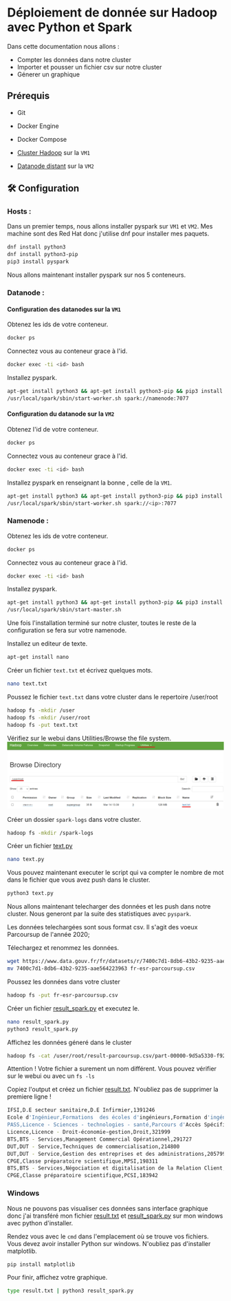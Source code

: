 
# Déploiement de donnée sur Hadoop avec Python et Spark

Dans cette documentation nous allons : 
- Compter les données dans notre cluster
- Importer et pousser un fichier csv sur notre cluster 
- Génerer un graphique



## Prérequis

- Git

- Docker Engine

- Docker Compose

- [Cluster Hadoop](https://github.com/baha1218/HadoopCluster) sur la `VM1`

- [Datanode distant](https://github.com/baha1218/HadoopDatanode) sur la `VM2`

## 🛠 Configuration

### Hosts : 

Dans un premier temps, nous allons installer pyspark sur `VM1` et `VM2`. Mes machine sont des Red Hat donc j'utilise dnf pour installer mes paquets.

```bash
dnf install python3
dnf install python3-pip
pip3 install pyspark
```

Nous allons maintenant installer pyspark sur nos 5 conteneurs. 



### Datanode : 

#### Configuration des datanodes sur la `VM1`

Obtenez les ids de votre conteneur.

```bash
docker ps
```

Connectez vous au conteneur grace à l'id.

```bash
docker exec -ti <id> bash
```

Installez pyspark.
```bash
apt-get install python3 && apt-get install python3-pip && pip3 install pyspark
/usr/local/spark/sbin/start-worker.sh spark://namenode:7077
```
#### Configuration du datanode sur la `VM2`

Obtenez l'id de votre conteneur.

```bash
docker ps
```

Connectez vous au conteneur grace à l'id.

```bash
docker exec -ti <id> bash
```

Installez pyspark en renseignant la bonne <ip>, celle de la `VM1`.
```bash
apt-get install python3 && apt-get install python3-pip && pip3 install pyspark
/usr/local/spark/sbin/start-worker.sh spark://<ip>:7077
```

### Namenode : 

Obtenez les ids de votre conteneur.

```bash
docker ps
```

Connectez vous au conteneur grace à l'id.

```bash
docker exec -ti <id> bash
```

Installez pyspark.
```bash
apt-get install python3 && apt-get install python3-pip && pip3 install pyspark
/usr/local/spark/sbin/start-master.sh
```
Une fois l'installation terminé sur notre cluster, toutes le reste de la configuration se fera sur votre namenode.

Installez un editeur de texte.

```bash
apt-get install nano
```
Créer un fichier `text.txt` et écrivez quelques mots.
```bash
nano text.txt
```
Poussez le fichier `text.txt` dans votre cluster dans le repertoire /user/root
```bash
hadoop fs -mkdir /user
hadoop fs -mkdir /user/root
hadoop fs -put text.txt
```
Vérifiez sur le webui dans Utilities/Browse the file system.
![webuihadoop](.gitignore/hadoop.png)

Créer un dossier `spark-logs` dans votre cluster.
```bash
hadoop fs -mkdir /spark-logs
```

Créer un fichier [text.py](https://github.com/baha1218/HadoopPython/blob/main/file/text.py)
```bash
nano text.py
```

Vous pouvez maintenant executer le script qui va compter le nombre de mot dans le fichier que vous avez push dans le cluster.
```bash
python3 text.py
```

Nous allons maintenant telecharger des données et les push dans notre cluster. Nous generont par la suite des statistiques avec `pyspark`.

Les données telechargées sont sous format csv. Il s'agit des voeux Parcoursup de l'année 2020;

Télechargez et renommez les données.

```bash
wget https://www.data.gouv.fr/fr/datasets/r/7400c7d1-8db6-43b2-9235-aae564223963 
mv 7400c7d1-8db6-43b2-9235-aae564223963 fr-esr-parcoursup.csv
```

Poussez les données dans votre cluster
```bash
hadoop fs -put fr-esr-parcoursup.csv
```
Créer un fichier [result_spark.py](https://github.com/baha1218/HadoopPython/blob/main/file/result_spark.py) et executez le.
```bash
nano result_spark.py
python3 result_spark.py
```

Affichez les données géneré dans le cluster
```bash
hadoop fs -cat /user/root/result-parcoursup.csv/part-00000-9d5a5330-f923-4806-a095-dd8740e8a120-c000.csv
```
Attention ! Votre fichier a surement un nom différent. Vous pouvez vérifier sur le webui ou avec un `fs -ls`

Copiez l'output et créez un fichier [result.txt](https://github.com/baha1218/HadoopPython/blob/main/file/result.txt). N'oubliez pas de supprimer la premiere ligne !
```bash
IFSI,D.E secteur sanitaire,D.E Infirmier,1391246
Ecole d'Ingénieur,Formations  des écoles d'ingénieurs,Formation d'ingénieur Bac + 5,626037
PASS,Licence - Sciences - technologies - santé,Parcours d'Accès Spécifique Santé (PASS),512607
Licence,Licence - Droit-économie-gestion,Droit,321999
BTS,BTS - Services,Management Commercial Opérationnel,291727
DUT,DUT - Service,Techniques de commercialisation,214800
DUT,DUT - Service,Gestion des entreprises et des administrations,205799
CPGE,Classe préparatoire scientifique,MPSI,198311
BTS,BTS - Services,Négociation et digitalisation de la Relation Client,193432
CPGE,Classe préparatoire scientifique,PCSI,183942
```
### Windows 

Nous ne pouvons pas visualiser ces données sans interface graphique donc j'ai transféré mon fichier [result.txt](https://github.com/baha1218/HadoopPython/blob/main/file/result.txt) et [result_spark.py](https://github.com/baha1218/HadoopPython/blob/main/file/result_spark.py) sur mon windows avec python d'installer.

Rendez vous avec le `cmd` dans l'emplacement où se trouve vos fichiers.
Vous devez avoir installer Python sur windows. N'oubliez pas d'installer matplotlib.
```bash
pip install matplotlib
```
Pour finir, affichez votre graphique.
```bash
type result.txt | python3 result_spark.py
```
